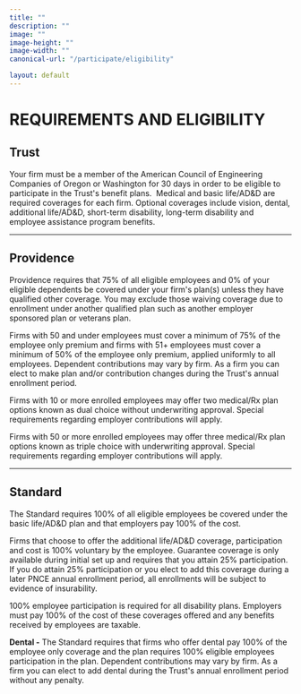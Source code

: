 ```yaml
---
title: ""
description: ""
image: ""
image-height: ""
image-width: ""
canonical-url: "/participate/eligibility"

layout: default
---
```

<div class="banner">
    <div class="color-overlay"></div>
  </div>

  <div class="container main-body">
    <div class="row">
      <div class="col-12">
        <h1>REQUIREMENTS AND ELIGIBILITY</h1>
      </div>
    </div>
    <div class="row">
      <div class="col-3">
        <h2>Trust</h2>
      </div>
      <div class="col-9">
        <p>Your firm must be a member of the American Council of Engineering Companies
          of Oregon or Washington for 30 days in order to be eligible to participate in the Trust's benefit
          plans.&nbsp; Medical and basic life/AD&amp;D are required coverages for each firm. Optional coverages
          include vision, dental, additional life/AD&amp;D, short-term disability, long-term disability and employee
          assistance program benefits.</p>
      </div>
    </div>
    <hr />
    <div class="row">
      <div class="col-3">
        <h2>Providence</h2>
      </div>
      <div class="col-9">
        <p>Providence requires that 75% of all eligible employees and 0% of your
          eligible dependents be covered under your firm's plan(s) unless they have qualified other coverage. You
          may exclude those waiving coverage due to enrollment under another qualified plan such as another employer
          sponsored plan or veterans plan.</p>
        <p>Firms with 50 and under employees must cover a minimum of 75% of the
          employee only premium and firms with 51+ employees must cover a minimum of 50% of the employee only
          premium, applied uniformly to all employees. Dependent contributions may vary by firm. As a firm you can
          elect to make plan and/or contribution changes during the Trust's annual enrollment period.</p>
        <p>Firms with 10 or more enrolled employees may offer two medical/Rx plan
          options known as dual choice without underwriting approval. Special requirements regarding employer
          contributions will apply.</p>
        <p>Firms with 50 or more enrolled employees may offer three medical/Rx plan
          options known as triple choice with underwriting approval. Special requirements regarding employer
          contributions will apply.</p>
      </div>
    </div>
    <hr />
    <div class="row">
      <div class="col-3">
        <h2>Standard</h2>
      </div>
      <div class="col-9">
        <p>The Standard requires 100% of all eligible employees be covered under the
          basic life/AD&amp;D plan and that employers pay 100% of the cost.</p>
        <p>Firms that choose to offer the additional life/AD&amp;D coverage,
          participation and cost is 100% voluntary by the employee. Guarantee coverage is only available during
          initial set up and requires that you attain 25% participation. If you do attain 25% participation or you
          elect to add this coverage during a later PNCE annual enrollment period, all enrollments will be subject
          to evidence of insurability.</p>
        <p>100% employee participation is required for all disability plans. Employers
          must pay 100% of the cost of these coverages offered and any benefits received by employees are taxable.
        </p>
        <p><strong>Dental -</strong> The Standard requires that firms who offer dental
          pay 100% of the employee only coverage and the plan requires 100% eligible employees participation in the
          plan. Dependent contributions may vary by firm. As a firm you can elect to add dental during the Trust's
          annual enrollment period without any penalty.</p>
      </div>
    </div>
  </div>